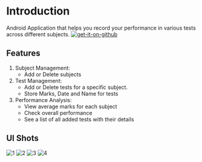 # Introduction

Android Application that helps you record your performance in various tests across different subjects.
[![get-it-on-github](https://github.com/tpk32/academic-tracker-app/assets/101876709/5c8f181c-3baf-4b42-b968-489b12f71d67)](https://github.com/tpk32/academic-tracker-app/releases/download/v1.1.0/AcademicTrackerRelease.apk)


## Features

1. Subject Management:
	* Add or Delete subjects
2. Test Management:
	* Add or Delete tests for a specific subject.
	* Store Marks, Date and Name for tests
3. Performance Analysis:
	* View average marks for each subject
	* Check overall performance
	* See a list of all added tests with their details

## UI Shots
![1](https://github.com/tpk32/academic-tracker-app/assets/101876709/55905f4f-429a-4b84-9b53-c26f2c2576e5)
![2](https://github.com/tpk32/academic-tracker-app/assets/101876709/eaa465a9-dbfb-47ad-a482-a5ef9cd831cc)
![3](https://github.com/tpk32/academic-tracker-app/assets/101876709/186b68b7-a5c2-4a4c-bece-ad96eb586e91)
![4](https://github.com/tpk32/academic-tracker-app/assets/101876709/e9b5efdd-2116-40c5-828a-d6e03fae7061)
